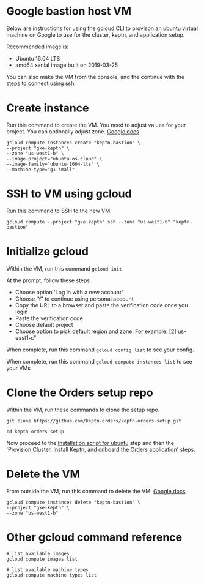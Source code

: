 # Google bastion host VM

Below are instructions for using the gcloud CLI to provison an ubuntu virtual machine on Google to use for the cluster, keptn, and application setup.

Recommended image is:
* Ubuntu 16.04 LTS
* amd64 xenial image built on 2019-03-25

You can also make the VM from the console, and the continue with the steps to connect using ssh.

# Create instance

Run this command to create the VM. You need to adjust values for your project. You can optionally adjust zone. [Google docs](https://cloud.google.com/sdk/gcloud/reference/compute/instances/create)
```
gcloud compute instances create "keptn-bastion" \
--project "gke-keptn" \
--zone "us-west1-b" \
--image-project="ubuntu-os-cloud" \
--image-family="ubuntu-1604-lts" \
--machine-type="g1-small"
```

# SSH to VM using gcloud

Run this command to SSH to the new VM.
```
gcloud compute --project "gke-keptn" ssh --zone "us-west1-b" "keptn-bastion"
```

# Initialize gcloud

Within the VM, run this command ```gcloud init```

At the prompt, follow these steps
* Choose option 'Log in with a new account'
* Choose 'Y' to continue using personal account
* Copy the URL to a browser and paste the verification code once you login
* Paste the verification code
* Choose default project
* Choose option to pick default region and zone. For example: [2] us-east1-c"

When complete, run this command ```gcloud config list``` to see your config.

When complete, run this command ```gcloud compute instances list``` to see your VMs

# Clone the Orders setup repo

Within the VM, run these commands to clone the setup repo.

```
git clone https://github.com/keptn-orders/keptn-orders-setup.git

cd keptn-orders-setup
```

Now proceed to the [Installation script for ubuntu](README.md#installation-script-for-ubuntu) step and then the 'Provision Cluster, Install Keptn, and onboard the Orders application' steps.

# Delete the VM

From outside the VM, run this command to delete the VM. [Google docs](https://cloud.google.com/sdk/gcloud/reference/compute/instances/delete)

```
gcloud compute instances delete "keptn-bastion" \
--project "gke-keptn" \
--zone "us-west1-b"
```

# Other gcloud command reference

```
# list available images
gcloud compute images list

# list available machine types
gcloud compute machine-types list
```
